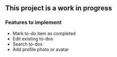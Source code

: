 ## This project is a work in progress

### Features to implement

- Mark to-do item as completed
- Edit existing to-dos
- Search to-dos
- Add profile photo or avatar